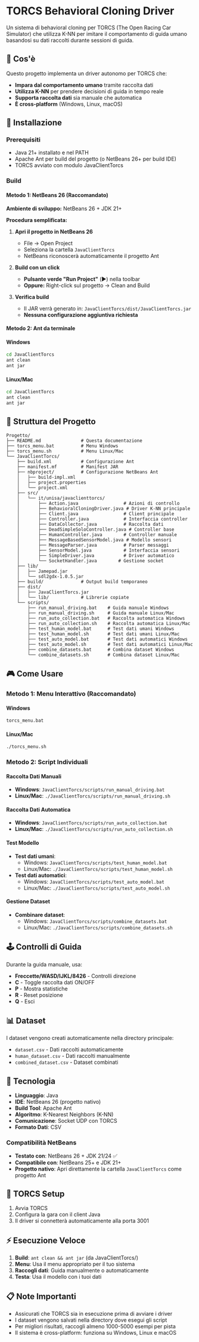 # TORCS Behavioral Cloning Driver

Un sistema di behavioral cloning per TORCS (The Open Racing Car Simulator) che utilizza K-NN per imitare il comportamento di guida umano basandosi su dati raccolti durante sessioni di guida.

## 🎯 Cos'è

Questo progetto implementa un driver autonomo per TORCS che:
- **Impara dal comportamento umano** tramite raccolta dati
- **Utilizza K-NN** per prendere decisioni di guida in tempo reale
- **Supporta raccolta dati** sia manuale che automatica
- **È cross-platform** (Windows, Linux, macOS)

## 🚀 Installazione

### Prerequisiti
- Java 21+ installato e nel PATH
- Apache Ant per build del progetto (o NetBeans 26+ per build IDE)
- TORCS avviato con modulo JavaClientTorcs

### Build

#### Metodo 1: NetBeans 26 (Raccomandato)
**Ambiente di sviluppo:** NetBeans 26 + JDK 21+

**Procedura semplificata:**
1. **Apri il progetto in NetBeans 26**
   - File → Open Project
   - Seleziona la cartella `JavaClientTorcs`
   - NetBeans riconoscerà automaticamente il progetto Ant

2. **Build con un click**
   - **Pulsante verde "Run Project"** (▶️) nella toolbar
   - **Oppure:** Right-click sul progetto → Clean and Build

3. **Verifica build**
   - Il JAR verrà generato in: `JavaClientTorcs/dist/JavaClientTorcs.jar`
   - **Nessuna configurazione aggiuntiva richiesta**

#### Metodo 2: Ant da terminale

#### Windows
```cmd
cd JavaClientTorcs
ant clean
ant jar
```

#### Linux/Mac
```bash
cd JavaClientTorcs
ant clean
ant jar
```

## 📁 Struttura del Progetto

```
Progetto/
├── README.md               # Questa documentazione
├── torcs_menu.bat          # Menu Windows
├── torcs_menu.sh           # Menu Linux/Mac
└── JavaClientTorcs/
    ├── build.xml           # Configurazione Ant
    ├── manifest.mf         # Manifest JAR
    ├── nbproject/          # Configurazione NetBeans Ant
    │   ├── build-impl.xml
    │   ├── project.properties
    │   └── project.xml
    ├── src/
    │   └── it/unisa/javaclienttorcs/
    │       ├── Action.java                 # Azioni di controllo
    │       ├── BehavioralCloningDriver.java # Driver K-NN principale
    │       ├── Client.java                 # Client principale
    │       ├── Controller.java             # Interfaccia controller
    │       ├── DataCollector.java          # Raccolta dati
    │       ├── DeadSimpleSoloController.java # Controller base
    │       ├── HumanController.java        # Controller manuale
    │       ├── MessageBasedSensorModel.java # Modello sensori
    │       ├── MessageParser.java          # Parser messaggi
    │       ├── SensorModel.java            # Interfaccia sensori
    │       ├── SimpleDriver.java           # Driver automatico
    │       └── SocketHandler.java        # Gestione socket
    ├── lib/
    │   ├── Jamepad.jar
    │   └── sdl2gdx-1.0.5.jar
    ├── build/              # Output build temporaneo
    ├── dist/
    │   ├── JavaClientTorcs.jar
    │   └── lib/            # Librerie copiate
    └── scripts/
        ├── run_manual_driving.bat    # Guida manuale Windows
        ├── run_manual_driving.sh     # Guida manuale Linux/Mac
        ├── run_auto_collection.bat   # Raccolta automatica Windows
        ├── run_auto_collection.sh    # Raccolta automatica Linux/Mac
        ├── test_human_model.bat      # Test dati umani Windows
        ├── test_human_model.sh       # Test dati umani Linux/Mac
        ├── test_auto_model.bat       # Test dati automatici Windows
        ├── test_auto_model.sh        # Test dati automatici Linux/Mac
        ├── combine_datasets.bat      # Combina dataset Windows
        └── combine_datasets.sh       # Combina dataset Linux/Mac
```

## 🎮 Come Usare

### Metodo 1: Menu Interattivo (Raccomandato)

#### Windows
```cmd
torcs_menu.bat
```

#### Linux/Mac
```bash
./torcs_menu.sh
```

### Metodo 2: Script Individuali

#### Raccolta Dati Manuali
- **Windows**: `JavaClientTorcs/scripts/run_manual_driving.bat`
- **Linux/Mac**: `./JavaClientTorcs/scripts/run_manual_driving.sh`

#### Raccolta Dati Automatica
- **Windows**: `JavaClientTorcs/scripts/run_auto_collection.bat`
- **Linux/Mac**: `./JavaClientTorcs/scripts/run_auto_collection.sh`

#### Test Modello
- **Test dati umani**: 
  - Windows: `JavaClientTorcs/scripts/test_human_model.bat`
  - Linux/Mac: `./JavaClientTorcs/scripts/test_human_model.sh`
- **Test dati automatici**:
  - Windows: `JavaClientTorcs/scripts/test_auto_model.bat`
  - Linux/Mac: `./JavaClientTorcs/scripts/test_auto_model.sh`

#### Gestione Dataset
- **Combinare dataset**:
  - Windows: `JavaClientTorcs/scripts/combine_datasets.bat`
  - Linux/Mac: `./JavaClientTorcs/scripts/combine_datasets.sh`

## 🕹️ Controlli di Guida

Durante la guida manuale, usa:
- **Freccette/WASD/IJKL/8426** - Controlli direzione
- **C** - Toggle raccolta dati ON/OFF
- **P** - Mostra statistiche
- **R** - Reset posizione
- **Q** - Esci

## 📊 Dataset

I dataset vengono creati automaticamente nella directory principale:
- `dataset.csv` - Dati raccolti automaticamente
- `human_dataset.csv` - Dati raccolti manualmente
- `combined_dataset.csv` - Dataset combinati

## 🔧 Tecnologia

- **Linguaggio**: Java
- **IDE**: NetBeans 26 (progetto nativo)
- **Build Tool**: Apache Ant
- **Algoritmo**: K-Nearest Neighbors (K-NN)
- **Comunicazione**: Socket UDP con TORCS
- **Formato Dati**: CSV

### Compatibilità NetBeans
- **Testato con**: NetBeans 26 + JDK 21/24 ✅
- **Compatibile con**: NetBeans 25+ e JDK 21+
- **Progetto nativo**: Apri direttamente la cartella `JavaClientTorcs` come progetto Ant

## 🚗 TORCS Setup

1. Avvia TORCS
2. Configura la gara con il client Java
3. Il driver si connetterà automaticamente alla porta 3001

## ⚡ Esecuzione Veloce

1. **Build**: `ant clean && ant jar` (da JavaClientTorcs/)
2. **Menu**: Usa il menu appropriato per il tuo sistema
3. **Raccogli dati**: Guida manualmente o automaticamente
4. **Testa**: Usa il modello con i tuoi dati

## 📋 Note Importanti

- Assicurati che TORCS sia in esecuzione prima di avviare i driver
- I dataset vengono salvati nella directory dove esegui gli script
- Per migliori risultati, raccogli almeno 1000-5000 esempi per pista
- Il sistema è cross-platform: funziona su Windows, Linux e macOS
